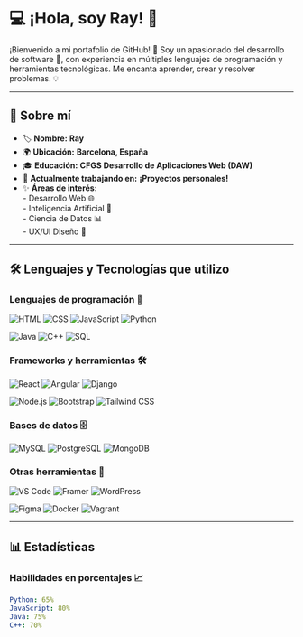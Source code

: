 # 💻 ¡Hola, soy **Ray**! 👋

¡Bienvenido a mi portafolio de GitHub! 🎉 Soy un apasionado del desarrollo de software 🚀, con experiencia en múltiples lenguajes de programación y herramientas tecnológicas. Me encanta aprender, crear y resolver problemas. 💡

---

## 🌟 Sobre mí  

- 🏷️ **Nombre:** **Ray**  
- 🌍 **Ubicación:** **Barcelona, España**  
- 🎓 **Educación:** **CFGS Desarrollo de Aplicaciones Web (DAW)**  
- 💼 **Actualmente trabajando en:** **¡Proyectos personales!**  
- ✨ **Áreas de interés:**  
      - Desarrollo Web 🌐  
      - Inteligencia Artificial 🤖  
      - Ciencia de Datos 📊  
      - UX/UI Diseño 🎨  

---


## 🛠️ Lenguajes y Tecnologías que utilizo  

### **Lenguajes de programación** 🌟  
![HTML](https://img.shields.io/badge/HTML-E34F26?style=for-the-badge&logo=html5&logoColor=white)  ![CSS](https://img.shields.io/badge/CSS-1572B6?style=for-the-badge&logo=css3&logoColor=white)  ![JavaScript](https://img.shields.io/badge/JavaScript-F7DF1E?style=for-the-badge&logo=javascript&logoColor=black)  ![Python](https://img.shields.io/badge/Python-3776AB?style=for-the-badge&logo=python&logoColor=white)  

![Java](https://img.shields.io/badge/Java-007396?style=for-the-badge&logo=java&logoColor=white)  ![C++](https://img.shields.io/badge/C++-00599C?style=for-the-badge&logo=cplusplus&logoColor=white)  ![SQL](https://img.shields.io/badge/SQL-003B57?style=for-the-badge&logo=postgresql&logoColor=white)  


### **Frameworks y herramientas** 🛠️  
![React](https://img.shields.io/badge/React-61DAFB?style=for-the-badge&logo=react&logoColor=black)  ![Angular](https://img.shields.io/badge/Angular-DD0031?style=for-the-badge&logo=angular&logoColor=white)  ![Django](https://img.shields.io/badge/Django-092E20?style=for-the-badge&logo=django&logoColor=white)  

![Node.js](https://img.shields.io/badge/Node.js-339933?style=for-the-badge&logo=nodedotjs&logoColor=white)  ![Bootstrap](https://img.shields.io/badge/Bootstrap-563D7C?style=for-the-badge&logo=bootstrap&logoColor=white)  ![Tailwind CSS](https://img.shields.io/badge/Tailwind_CSS-06B6D4?style=for-the-badge&logo=tailwindcss&logoColor=white)  


### **Bases de datos** 🗄️  
![MySQL](https://img.shields.io/badge/MySQL-4479A1?style=for-the-badge&logo=mysql&logoColor=white)  ![PostgreSQL](https://img.shields.io/badge/PostgreSQL-336791?style=for-the-badge&logo=postgresql&logoColor=white)  ![MongoDB](https://img.shields.io/badge/MongoDB-47A248?style=for-the-badge&logo=mongodb&logoColor=white)  


### **Otras herramientas** 🧰  
![VS Code](https://img.shields.io/badge/VS_Code-007ACC?style=for-the-badge&logo=visualstudiocode&logoColor=white)  ![Framer](https://img.shields.io/badge/Framer-0055FF?style=for-the-badge&logo=framer&logoColor=white)  ![WordPress](https://img.shields.io/badge/WordPress-21759B?style=for-the-badge&logo=wordpress&logoColor=white)  

![Figma](https://img.shields.io/badge/Figma-F24E1E?style=for-the-badge&logo=figma&logoColor=white)  ![Docker](https://img.shields.io/badge/Docker-2496ED?style=for-the-badge&logo=docker&logoColor=white) ![Vagrant](https://img.shields.io/badge/Vagrant-1868F2?style=for-the-badge&logo=vagrant&logoColor=white)


---

## 📊 Estadísticas  

### **Habilidades en porcentajes** 📈  
```yaml
Python: 65%  
JavaScript: 80%  
Java: 75%  
C++: 70%  
